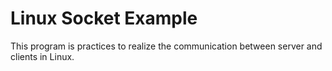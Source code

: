 Linux Socket Example
====

This program is practices to realize the communication between server and clients in Linux.